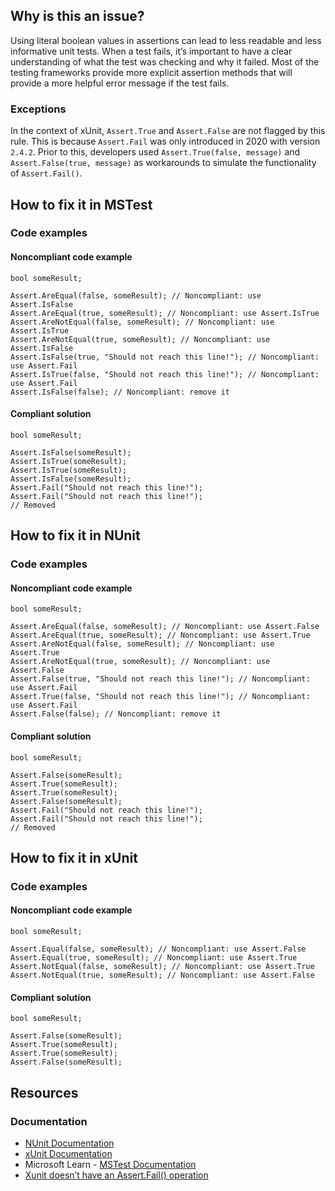 ## Why is this an issue?

Using literal boolean values in assertions can lead to less readable and less informative unit tests. When a test fails, it’s important to have a
clear understanding of what the test was checking and why it failed. Most of the testing frameworks provide more explicit assertion methods that will
provide a more helpful error message if the test fails.

### Exceptions

In the context of xUnit, `Assert.True` and `Assert.False` are not flagged by this rule. This is because
`Assert.Fail` was only introduced in 2020 with version `2.4.2`. Prior to this, developers used `Assert.True(false,
message)` and `Assert.False(true, message)` as workarounds to simulate the functionality of `Assert.Fail()`.

## How to fix it in MSTest

### Code examples

#### Noncompliant code example

    bool someResult;
    
    Assert.AreEqual(false, someResult); // Noncompliant: use Assert.IsFalse
    Assert.AreEqual(true, someResult); // Noncompliant: use Assert.IsTrue
    Assert.AreNotEqual(false, someResult); // Noncompliant: use Assert.IsTrue
    Assert.AreNotEqual(true, someResult); // Noncompliant: use Assert.IsFalse
    Assert.IsFalse(true, "Should not reach this line!"); // Noncompliant: use Assert.Fail
    Assert.IsTrue(false, "Should not reach this line!"); // Noncompliant: use Assert.Fail
    Assert.IsFalse(false); // Noncompliant: remove it

#### Compliant solution

    bool someResult;
    
    Assert.IsFalse(someResult);
    Assert.IsTrue(someResult);
    Assert.IsTrue(someResult);
    Assert.IsFalse(someResult);
    Assert.Fail("Should not reach this line!");
    Assert.Fail("Should not reach this line!");
    // Removed

## How to fix it in NUnit

### Code examples

#### Noncompliant code example

    bool someResult;
    
    Assert.AreEqual(false, someResult); // Noncompliant: use Assert.False
    Assert.AreEqual(true, someResult); // Noncompliant: use Assert.True
    Assert.AreNotEqual(false, someResult); // Noncompliant: use Assert.True
    Assert.AreNotEqual(true, someResult); // Noncompliant: use Assert.False
    Assert.False(true, "Should not reach this line!"); // Noncompliant: use Assert.Fail
    Assert.True(false, "Should not reach this line!"); // Noncompliant: use Assert.Fail
    Assert.False(false); // Noncompliant: remove it

#### Compliant solution

    bool someResult;
    
    Assert.False(someResult);
    Assert.True(someResult);
    Assert.True(someResult);
    Assert.False(someResult);
    Assert.Fail("Should not reach this line!");
    Assert.Fail("Should not reach this line!");
    // Removed

## How to fix it in xUnit

### Code examples

#### Noncompliant code example

    bool someResult;
    
    Assert.Equal(false, someResult); // Noncompliant: use Assert.False
    Assert.Equal(true, someResult); // Noncompliant: use Assert.True
    Assert.NotEqual(false, someResult); // Noncompliant: use Assert.True
    Assert.NotEqual(true, someResult); // Noncompliant: use Assert.False

#### Compliant solution

    bool someResult;
    
    Assert.False(someResult);
    Assert.True(someResult);
    Assert.True(someResult);
    Assert.False(someResult);

## Resources

### Documentation

- [NUnit Documentation](https://docs.nunit.org/)
- [xUnit Documentation](https://xunit.net/docs/getting-started/netcore/cmdline)
- Microsoft Learn - [MSTest Documentation](https://learn.microsoft.com/en-us/dotnet/core/testing/unit-testing-with-mstest)
- [Xunit doesn’t have an Assert.Fail() operation](https://github.com/xunit/xunit/issues/2027)